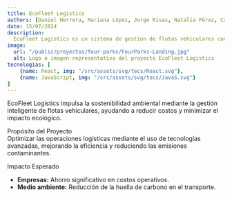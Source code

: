 ```yaml
---
title: EcoFleet Logistics
authors: [Daniel Herrera, Mariana López, Jorge Rivas, Natalia Pérez, Camilo Torres]
date: 15/07/2024
description:
  EcoFleet Logistics es un sistema de gestión de flotas vehiculares con un enfoque sostenible, diseñado para empresas de transporte y logística. Ofrece monitoreo en tiempo real, optimización de rutas, reportes de emisiones de CO2 y mantenimiento predictivo.
image:
  url: "/public/proyectos/four-parks/FourParks-Landing.jpg"
  alt: Logo o imagen representativa del proyecto EcoFleet Logistics
tecnologias: [
    {name: React, img: "/src/assets/svg/tecs/React.svg"},
    {name: JavaScript, img: "/src/assets/svg/tecs/JavaS.svg"}
]
---
```


EcoFleet Logistics impulsa la sostenibilidad ambiental mediante la gestión inteligente de flotas vehiculares, ayudando a reducir costos y minimizar el impacto ecológico.

Propósito del Proyecto  
Optimizar las operaciones logísticas mediante el uso de tecnologías avanzadas, mejorando la eficiencia y reduciendo las emisiones contaminantes.

Impacto Esperado

- **Empresas:** Ahorro significativo en costos operativos.
- **Medio ambiente:** Reducción de la huella de carbono en el transporte.

